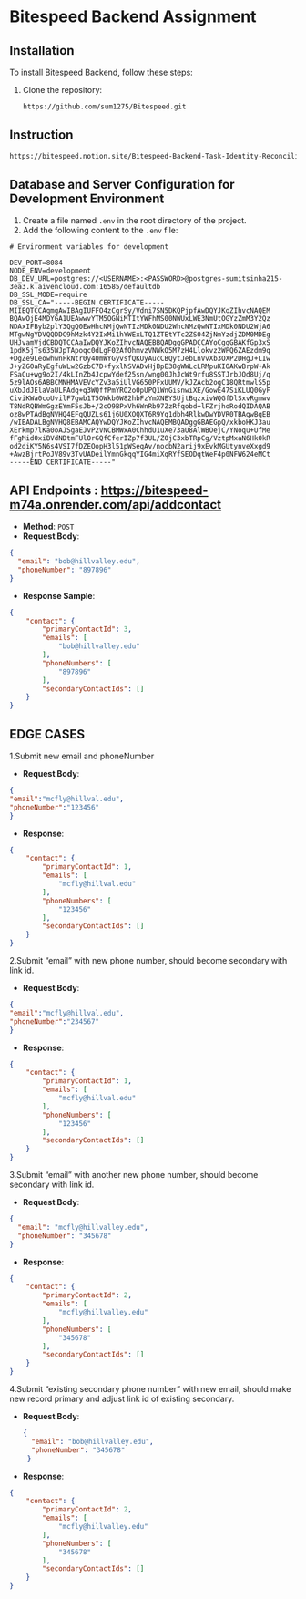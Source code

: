 # Bitespeed Backend Assignment

## Installation
To install Bitespeed Backend, follow these steps:
1. Clone the repository:
   ```bash
   https://github.com/sum1275/Bitespeed.git
## Instruction 
   ```bash
https://bitespeed.notion.site/Bitespeed-Backend-Task-Identity-Reconciliation-53392ab01fe149fab989422300423199
```
## Database and Server Configuration for Development Environment
1. Create a file named `.env` in the root directory of the project.
2. Add the following content to the `.env` file:

```plaintext
# Environment variables for development

DEV_PORT=8084
NODE_ENV=development
DB_DEV_URL=postgres://<USERNAME>:<PASSWORD>@postgres-sumitsinha215-3ea3.k.aivencloud.com:16585/defaultdb
DB_SSL_MODE=require
DB_SSL_CA="-----BEGIN CERTIFICATE-----
MIIEQTCCAqmgAwIBAgIUFFO4zCgrSy/Vdni7SN5DKQPjpfAwDQYJKoZIhvcNAQEM
BQAwOjE4MDYGA1UEAwwvYTM5OGNiMTItYWFhMS00NWUxLWE3NmUtOGYzZmM3Y2Qz
NDAxIFByb2plY3QgQ0EwHhcNMjQwNTIzMDk0NDU2WhcNMzQwNTIxMDk0NDU2WjA6
MTgwNgYDVQQDDC9hMzk4Y2IxMi1hYWExLTQ1ZTEtYTc2ZS04ZjNmYzdjZDM0MDEg
UHJvamVjdCBDQTCCAaIwDQYJKoZIhvcNAQEBBQADggGPADCCAYoCggGBAKfGp3xS
1pdK5jTs635WJpTApoqc0dLgF02AfOhmvzVNWkO5M7zH4Llokvz2WPQ6ZAEzdm9q
+DgZe9LeowhwnFkNtr0y40mWYGyvsfQKUyAucCBQytJebLnVvXb3OXP2DHgJ+LIw
J+yZG0aRyEgfuWLw2GzbC7D+fyxlNSVADvHjBpE38gWWLcLRMpuKIOAKwBrpW+Ak
FSaCu+wg9o2I/4kLInZb4JcpwYdef25sn/wng00JhJcWt9rfu8SSTJrbJQd8Uj/q
5z9lAOs6ABBCMNHMAVEVcYZv3a5iUlVG650PFxUUMV/kJZAcb2ogC18QRtmwlS5p
uXbJdJElaVaULFAdq+q3WQffPmYRO2o0pUPQ1WnGisnwiXE/GowE47SiKLUQ0GyF
CiviKWa0coUvilF7gwb1T5OWkb0W82hbFzYmXNEYSUjtBqzxivWQGfDlSxvRgmwv
T8NdRQBWmGgzEYmF5sJb+/2cO9BPxVh6WnRb97ZzRfqobd+lFZrjhoRodQIDAQAB
oz8wPTAdBgNVHQ4EFgQUZLs61j6U0XOQXT6R9Yq1dbh4RlkwDwYDVR0TBAgwBgEB
/wIBADALBgNVHQ8EBAMCAQYwDQYJKoZIhvcNAQEMBQADggGBAEGpQ/xkboHKJ3au
XErkmp7lKa0oAJSgaEJvP2VNCBMWxA0ChhdU1uXe73aU8AlWBOejC/YNoqu+UfMe
fFgMid0xiBVdNDtmFUlOrGQfCferIZp7f3UL/Z0jC3xbTRpCg/VztpMxaN6Hk0kR
od2diKY5N6s4VSI7fDZEOopH3l51pWSeqAv/nocbN2arij9xEvkMGUtynveXxgd9
+AwzBjrtPoJV89v3TvUADeilYmnGkqqYIG4miXqRYfSEODqtWeF4p0NFW624eMCt
-----END CERTIFICATE-----"
```
## API Endpoints : https://bitespeed-m74a.onrender.com/api/addcontact
 - **Method**: `POST`
 - **Request Body**:
  ```json form-data
{
    "email": "bob@hillvalley.edu",
    "phoneNumber": "897896"
}
 ```
 - **Response Sample**:
   

```json
{
    "contact": {
        "primaryContactId": 3,
        "emails": [
            "bob@hillvalley.edu"
        ],
        "phoneNumbers": [
            "897896"
        ],
        "secondaryContactIds": []
    }
}
```
## EDGE CASES
1.Submit new email and phoneNumber
 - **Request Body**:
  ```json form-data
{
"email":"mcfly@hillval.edu",
"phoneNumber":"123456"
}
  ```
- **Response**:
   

```json form-data
{
    "contact": {
        "primaryContactId": 1,
        "emails": [
            "mcfly@hillval.edu"
        ],
        "phoneNumbers": [
            "123456"
        ],
        "secondaryContactIds": []
    }
}

```
2.Submit “email” with new phone number, should become secondary with link id.
 - **Request Body**:
  ```json form-data
{
"email":"mcfly@hillval.edu",
"phoneNumber":"234567"
}
  ```
- **Response**:
   

```json form-data
{
    "contact": {
        "primaryContactId": 1,
        "emails": [
            "mcfly@hillval.edu"
        ],
        "phoneNumbers": [
            "123456"
        ],
        "secondaryContactIds": []
    }
}

```
3.Submit “email” with another new phone number, should become secondary with link id.
 - **Request Body**:
  ```json form-data
{
    "email": "mcfly@hillvalley.edu",
    "phoneNumber": "345678"
}
  ```
- **Response**:
   

```json form-data
{
    "contact": {
        "primaryContactId": 2,
        "emails": [
            "mcfly@hillvalley.edu"
        ],
        "phoneNumbers": [
            "345678"
        ],
        "secondaryContactIds": []
    }
}

```
4.Submit “existing secondary phone number” with new email, should make new record primary and adjust link id of existing secondary.
- **Request Body**:
  ```json form-data
  {
    "email": "bob@hillvalley.edu",
    "phoneNumber": "345678"
   }
  ```
- **Response**:
   

```json form-data
{
    "contact": {
        "primaryContactId": 2,
        "emails": [
            "mcfly@hillvalley.edu"
        ],
        "phoneNumbers": [
            "345678"
        ],
        "secondaryContactIds": []
    }
}

```

